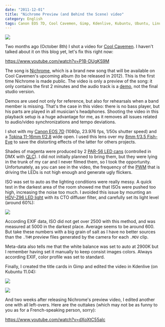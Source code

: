 ```yaml
---
date: "2011-12-01"
title: "Nichrome Preview (and Behind the Scene) video"
category: English
tags: Canon EOS 7D, Cool Cavemen, Gimp, Kdenlive, Kubuntu, Ubuntu, Linux, nichrome, outtakes, tokina, EXIF
---
```


![]({attach}nichrome-preview.jpg)

Two months ago (October 8th) I shot a video for
[Cool Cavemen](https://coolcavemen.com). I haven't talked about it on this blog
yet, let's fix this right now:

https://www.youtube.com/watch?v=P1B-DUgKS9M

The song is
[Nichrome](https://coolcavemen.com/discography/songs-and-lyrics/nichrome/), which
is a brand new song that will be available on Cool Cavemen's upcoming album (to
be released in 2012). This is the first time Nichrome is made public. The video
is only a preview of the song: it only contains the first 2 minutes and the
audio track is a [demo](https://en.wikipedia.org/wiki/Demo_%28music%29), not the
final studio version.

Demos are used not only for reference, but also for rehearsals when a band
member is missing. That's the case in this video: there is no bass player, but
his parts are played in all musician's headphones. Shooting the video in this
playback setup is a huge advantage for me, as it removes all issues related to
audio/video synchronizations and tempo deviations.

I shot with my [Canon EOS 7D](https://amzn.com/B002NEGTTW/?tag=kevideld-20)
(1080p, 23.976 fps, 1/50s shutter speed) and a
[Tokina 11-16mm f/2.8](https://amzn.com/B0014Z3XMC/?tag=kevideld-20) wide open.
I used this lens over my
[8mm f/3.5 Fish-Eye](https://amzn.com/B002OP5AY0/?tag=kevideld-20) to save the
distorting effects of the latter for others projects.

Shades of magenta were produced by 2
[PAR-56 LED cans](https://www.boutique-electroconcept.com/product_info.php?cPath=39_53&products_id=361)
(controlled in DMX with [QLC](https://qlc.sourceforge.net/)). I did not initially
planned to bring them, but they were lying in the trunk of my car and I never
filmed them, so I took the opportunity. Unfortunately, as you can see in the
video, the frequency of the
[PWM](https://en.wikipedia.org/wiki/Pulse-width_modulation) that is driving the
LEDs is not high enough and generate ugly flickers.

ISO was set to auto as the lighting conditions were really messy. A quick test
in the darkest area of the room showed me that ISOs were pushed too high,
increasing the noise too much. I avoided this issue by mounting an
[HDV-Z96 LED light](https://amzn.com/B003UCGDSS/?tag=kevideld-20) with its CTO
diffuser filter, and carefully set its light level (around 60%):

![]({attach}canon-7D-with-HDV-Z96-LED-light.jpg)

According EXIF data, ISO did not get over 2500 with this method, and was
measured at 5000 in the darkest place. Average seems to be around 600. But take
these numbers with a big grain of salt as I have no better sources than the
`.THM` preview files generated by the camera for each `.MOV` clip.

Meta-data also tells me that the white balance was set to auto at 2900K but I
remember having set it manually to keep consist images colors. Always according
EXIF, color profile was set to standard.

Finally, I created the title cards in Gimp and edited the video in Kdenlive
(on Kubuntu 11.04):

![]({attach}nichrome-preview-kdenlive-timeline.png)

![]({attach}nichrome-outtakes.jpg)

And two weeks after releasing Nichrome's preview video, I edited another one
with all left-overs. Here are the outtakes (which may not be as funny to you as
for a French-speaking person, sorry):

https://www.youtube.com/watch?v=dXoXtC55alc
